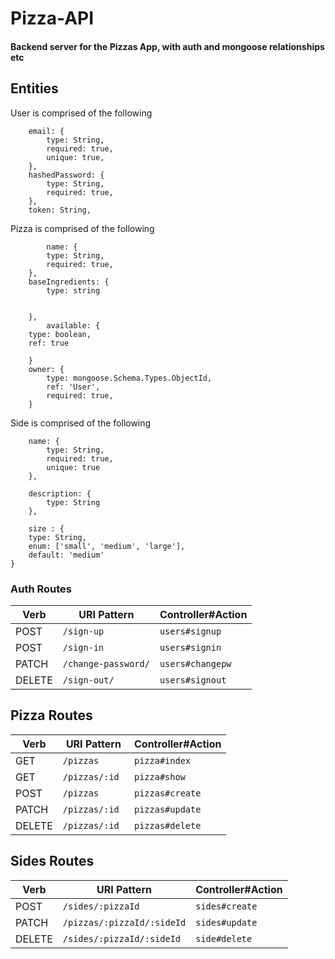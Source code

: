 # Pizza-API

#### Backend server for the Pizzas App, with auth and mongoose relationships etc

## Entities
User is comprised of the following 
    
		email: {
			type: String,
			required: true,
			unique: true,
		},
		hashedPassword: {
			type: String,
			required: true,
		},
		token: String,

	
Pizza is comprised of the following 

        	name: {
		    type: String,
			required: true,
		},
		baseIngredients: {
			type: string
			
		
		},
       		available: {
	 	type: boolean,
   		ref: true
        	
        }
		owner: {
			type: mongoose.Schema.Types.ObjectId,
			ref: 'User',
			required: true,
		}
Side is comprised of the following

		name: {
			type: String,
			required: true,
			unique: true
		},

		description: {
			type: String
		},

		size : {
        type: String,
        enum: ['small', 'medium', 'large'],
        default: 'medium'
    }
		



### Auth Routes

| Verb   | URI Pattern            | Controller#Action |
|--------|------------------------|-------------------|
| POST   | `/sign-up`             | `users#signup`    |
| POST   | `/sign-in`             | `users#signin`    |
| PATCH  | `/change-password/`    | `users#changepw`  |
| DELETE | `/sign-out/`           | `users#signout`   |

## Pizza Routes

| Verb   | URI Pattern            | Controller#Action |
|--------|------------------------|-------------------|
| GET    | `/pizzas`              | `pizza#index`    |
| GET    | `/pizzas/:id`          | `pizza#show`     |
| POST   | `/pizzas`              | `pizzas#create`  |
| PATCH  | `/pizzas/:id `         | `pizzas#update`  |
| DELETE | `/pizzas/:id`          | `pizzas#delete`  |

## Sides Routes

| Verb   | URI Pattern            | Controller#Action |
|--------|------------------------|-------------------|
| POST   | `/sides/:pizzaId`      | `sides#create`    |
| PATCH  | `/pizzas/:pizzaId/:sideId` | `sides#update`  |
| DELETE | `/sides/:pizzaId/:sideId` | `side#delete`  |
